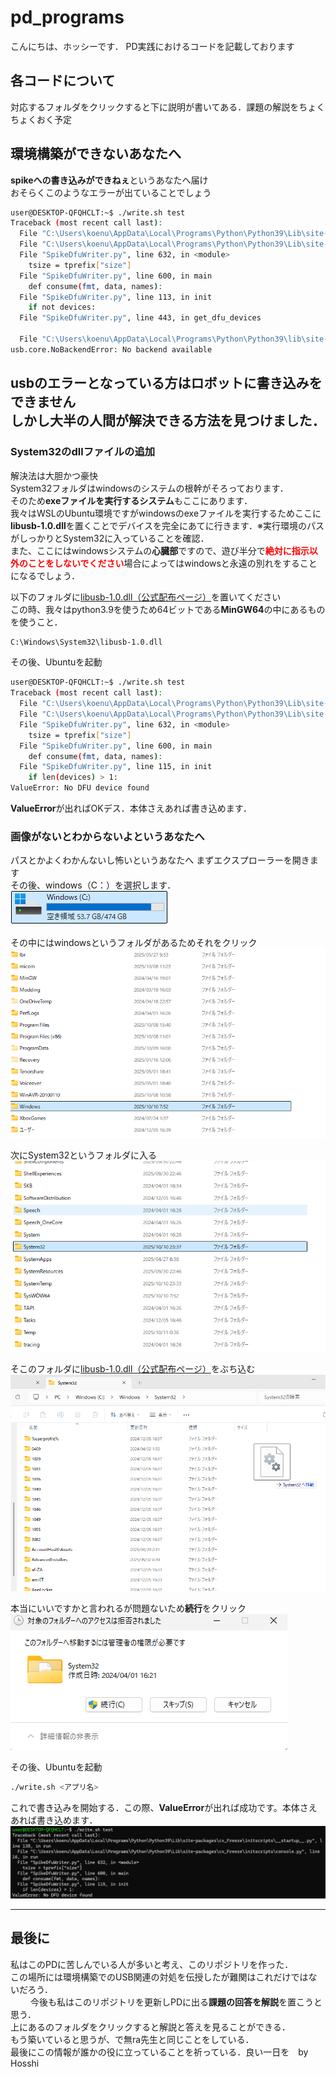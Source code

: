 # pd_programs
こんにちは、ホッシーです．
PD実践におけるコードを記載しております
## 各コードについて
対応するフォルダをクリックすると下に説明が書いてある．課題の解説をちょくちょくおく予定

## 環境構築ができないあなたへ
**spikeへの書き込みができねぇ**というあなたへ届け  
おそらくこのようなエラーが出ていることでしょう
```bash
user@DESKTOP-QFQHCLT:~$ ./write.sh test  
Traceback (most recent call last):  
  File "C:\Users\koenu\AppData\Local\Programs\Python\Python39\Lib\site-packages\cx_Freeze\initscripts\__startup__.py", line 138, in run  
  File "C:\Users\koenu\AppData\Local\Programs\Python\Python39\Lib\site-packages\cx_Freeze\initscripts\console.py", line 16, in run  
  File "SpikeDfuWriter.py", line 632, in <module>  
    tsize = tprefix["size"]  
  File "SpikeDfuWriter.py", line 600, in main  
    def consume(fmt, data, names):  
  File "SpikeDfuWriter.py", line 113, in init  
    if not devices:  
  File "SpikeDfuWriter.py", line 443, in get_dfu_devices  
 
  File "C:\Users\koenu\AppData\Local\Programs\Python\Python39\lib\site-packages\usb\core.py", line 1309, in find  
usb.core.NoBackendError: No backend available  
```

usbのエラーとなっている方はロボットに**書き込みをできません** <br>
しかし大半の人間が解決できる方法を見つけました．
---
### System32のdllファイルの追加
解決法は大胆かつ豪快  
System32フォルダはwindowsのシステムの根幹がそろっております．  
そのため**exeファイルを実行するシステム**もここにあります．  
我々はWSLのUbuntu環境ですがwindowsのexeファイルを実行するためここに**libusb-1.0.dll**を置くことでデバイスを完全にあてに行きます．※実行環境のパスがしっかりとSystem32に入っていることを確認．  
また、ここにはwindowsシステムの**心臓部**ですので、遊び半分で<span style="color:red;">**絶対に指示以外のことをしないでください**</span>場合によってはwindowsと永遠の別れをすることになるでしょう．  
  
以下のフォルダに[libusb-1.0.dll（公式配布ページ）](https://github.com/libusb/libusb/releases)を置いてください  
この時、我々はpython3.9を使うため64ビットである**MinGW64**の中にあるものを使うこと．

```bash
C:\Windows\System32\libusb-1.0.dll
```
その後、Ubuntuを起動  
```bash
user@DESKTOP-QFQHCLT:~$ ./write.sh test  
Traceback (most recent call last):  
  File "C:\Users\koenu\AppData\Local\Programs\Python\Python39\Lib\site-packages\cx_Freeze\initscripts\__startup__.py", line 138, in run  
  File "C:\Users\koenu\AppData\Local\Programs\Python\Python39\Lib\site-packages\cx_Freeze\initscripts\console.py", line 16, in run  
  File "SpikeDfuWriter.py", line 632, in <module>  
    tsize = tprefix["size"]  
  File "SpikeDfuWriter.py", line 600, in main  
    def consume(fmt, data, names):  
  File "SpikeDfuWriter.py", line 115, in init  
    if len(devices) > 1:  
ValueError: No DFU device found  
```
**ValueError**が出ればOKデス．本体さえあれば書き込めます．


### 画像がないとわからないよというあなたへ

パスとかよくわかんないし怖いというあなたへ
まずエクスプローラーを開きます  
その後、windows（C：）を選択します．  
![フォルダ](image/c.png)　　

その中にはwindowsというフォルダがあるためそれをクリック  
![Cドライブ内](image/Cdrive.png)

次にSystem32というフォルダに入る  
![ｓｙｓ](image/sys.png)  

そこのフォルダに[libusb-1.0.dll（公式配布ページ）](https://github.com/libusb/libusb/releases)をぶち込む　　
![ぶち込む](image/move.png)

本当にいいですかと言われるが問題ないため**続行**をクリック  
![構わんいけ](image/select.png)

その後、Ubuntuを起動
```bash
./write.sh <アプリ名>
```

これで書き込みを開始する．この際、**ValueError**が出れば成功です。本体さえあれば書き込めます．
![うぶんちゅ](image/ubuntu.png)


---
## 最後に
私はこのPDに苦しんでいる人が多いと考え、このリポジトリを作った．<br>
この場所には環境構築でのUSB関連の対処を伝授したが難関はこれだけではないだろう．<br>　　
今後も私はこのリポジトリを更新しPDに出る**課題の回答を解説**を置こうと思う．<br>
上にあるのフォルダをクリックすると解説と答えを見ることができる．　　<br>
もう築いていると思うが、で無ra先生と同じことをしている．<br>
最後にこの情報が誰かの役に立っていることを祈っている．良い一日を　by Hosshi  

　　
